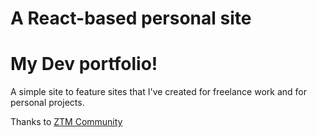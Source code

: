 # A React-based personal site

# My Dev portfolio!

A simple site to feature sites that I've created for freelance work and for personal projects.

Thanks to [ZTM Community](https://github.com/zero-to-mastery)
